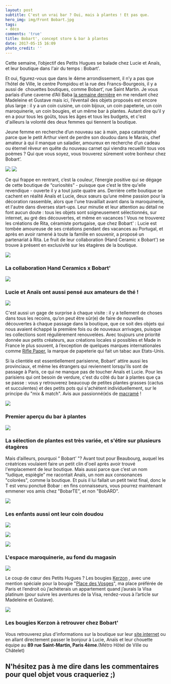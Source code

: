 ```yaml
---
layout: post
subtitle: C'est un vrai bar ? Oui, mais à plantes ! Et pas que.
hero_img: img/Front Bobart.jpg
tags:
- déco
comments: 'true'
title: Bobart', concept store & bar à plantes
date: 2017-05-15 16:09
photo_credit: ''
---
```



Cette semaine, l’objectif des Petits Hugues se balade chez Lucie et Anaïs, et leur boutique dans l'air du temps : Bobart'.

Et oui, figurez-vous que dans le 4ème arrondissement, il n’y a pas que l’hôtel de Ville, le centre Pompidou et la rue des Francs-Bourgeois, il y a aussi de  chouettes boutiques, comme Bobart’, rue Saint Martin. Je vous parlais d’une caverne d’Ali Baba [la semaine dernière](http://lespetitshugues.fr/madeleine-et-gustave/) en me rendant chez Madeleine et Gustave mais ici, l’éventail des objets proposés est encore plus large : il y a un coin cuisine, un coin bijoux, un coin papeterie, un coin maroquinerie, un coin bougies, et un même bar à plantes. Autant dire qu'il y en a pour tous les goûts, tous les âges et tous les budgets, et c'est d'ailleurs la volonté des deux femmes qui tiennent la boutique.

Jeune femme en recherche d’un nouveau sac à main, papa catastrophé parce que le petit Arthur vient de perdre son doudou dans le Marais, chef amateur à qui il manque un saladier, amoureux en recherche d’un cadeau ou éternel rêveur en quête du nouveau carnet qui viendra recueillir tous vos poèmes ? Qui que vous soyez, vous trouverez sûrement votre bonheur chez Bobart’.

<img src="/img/DSC02689-1.jpg" class="">

<img src="/img/DSC02705-1.jpg" class="">

Ce qui frappe en rentrant, c’est la couleur, l’énergie positive qui se dégage de cette boutique de “curiosités” - puisque que c’est le titre qu'elle revendique - ouverte il y a tout juste quatre ans. Derrière cette boutique se cachent en réalité Anaïs et Lucie, deux sœurs qu’une même passion pour la décoration rassemble, alors que l'une travaillait avant dans la maroquinerie, et l'autre dans diverses start-ups. Leur minutie et leur attention au détail ne font aucun doute : tous les objets sont soigneusement sélectionnés, sur internet, au gré des découvertes, et même en vacances ! Vous ne trouverez les créations de Rita, céramiste portugaise, que chez Bobart' : Lucie est tombée amoureuse de ses créations pendant des vacances au Portugal, et après en avoir ramené à toute la famille en souvenir, a proposé un partenariat à Rita. Le fruit de leur collaboration (Hand Ceramic x Bobart') se trouve à présent en exclusivité sur les étagères de la boutique.

<img src="/img/DSC02681.jpg" class="">

### La collaboration Hand Ceramics x Bobart'

![](/img/DSC02669.jpg)

### Lucie et Anaïs ont aussi pensé aux amateurs de thé !

![](/img/DSC02686.jpg)

C'est aussi un gage de surprise à chaque visite : il y a tellement de choses dans tous les recoins, qu’on peut être sûr(e) de faire de nouvelles découvertes à chaque passage dans la boutique, que ce soit des objets qui nous avaient échappé la première fois ou de nouveaux arrivages, puisque les collections sont régulièrement renouvelées. Avec toujours une priorité donnée aux petits créateurs, aux créations locales si possibles et Made in France le plus souvent, à l’exception de quelques marques internationales comme <a href="https://riflepaperco.com/" class="">Rifle Paper</a>, la marque de papeterie qui fait un tabac aux Etats-Unis.

Si la clientèle est essentiellement parisienne, Bobart' attire aussi les provinciaux, et même les étrangers qui reviennent lorsqu'ils sont de passage à Paris, ce qui ne manque pas de toucher Anaïs et Lucie. Pour les parisiens qui ont besoin de verdure, c'est du côté du bar à plantes que ça se passe : vous y retrouverez beaucoup de petites plantes grasses (cactus et succulentes) et des petits pots qui s'achètent individuellement, sur le principe du "mix & match". Avis aux passionné(e)s de <a href="http://www.marieclaire.fr/idees/macrame-toutes-nos-idees-diy,1116578.asp" class="">macramé</a> !

<img src="/img/DSC02664.jpg" class="">

### Premier aperçu du bar à plantes

![](/img/DSC02662.jpg)

### La sélection de plantes est très variée, et s'étire sur plusieurs étagères

Mais d’ailleurs, pourquoi “ Bobart’ "? Avant tout pour Beaubourg, auquel les créatrices voulaient faire un petit clin d'oeil après avoir trouvé l'emplacement de leur boutique. Mais aussi parce que c’est un nom “ludique, espiègle” me racontait Anaïs, un nom aux consonances "colorées", comme la boutique. Et puis il lui fallait un petit twist final, donc le T est venu ponctué Bobar : en fins connaisseurs, vous pourrez maintenant emmener vos amis chez "BobarTE", et non "BobARD".

![](/img/DSC02673-1.jpg)

### Les enfants aussi ont leur coin doudou

<img src="/img/DSC02674-1.jpg" class="">

![](/img/DSC02694.jpg)

![](/img/DSC02670.jpg)

### L'espace maroquinerie, au fond du magasin

![](/img/DSC02654-2.jpg)

Le coup de cœur des Petits Hugues ? Les bougies [Kerzon](http://www.kerzon.paris/en/) , avec une mention spéciale pour la bougie "[Place des Vosges](http://www.kerzon.paris/en/boutique/bougies-parfumees/place-des-vosges/)", ma place préférée de Paris et l’endroit où j’achèterais un appartement quand j’aurais la Visa platinum (pour suivre les aventures de la Visa, rendez-vous à l’article sur Madeleine et Gustave).

![](/img/DSC02651-1.jpg)

### Les bougies Kerzon à retrouver chez Bobart'

Vous retrouverez plus d'informations sur la boutique sur leur [site internet](http://bobart-store.com/) ou en allant directement passer le bonjour à Lucie, Anaïs et leur chouette équipe au **89 rue Saint-Martin, Paris 4ème**.(Métro Hôtel de Ville ou Châtelet)

## N'hésitez pas à me dire dans les commentaires pour quel objet vous craqueriez ;)